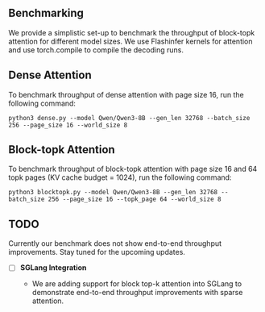 ## Benchmarking
We provide a simplistic set-up to benchmark the throughput of block-topk attention for different model sizes. We use Flashinfer kernels for attention and use torch.compile to compile the decoding runs.

## Dense Attention
To benchmark throughput of dense attention with page size 16, run the following command:
```
python3 dense.py --model Qwen/Qwen3-8B --gen_len 32768 --batch_size 256 --page_size 16 --world_size 8
```

## Block-topk Attention
To benchmark throughput of block-topk attention with page size 16 and 64 topk pages (KV cache budget = 1024), run the following command:
```
python3 blocktopk.py --model Qwen/Qwen3-8B --gen_len 32768 --batch_size 256 --page_size 16 --topk_page 64 --world_size 8
```

## TODO
Currently our benchmark does not show end-to-end throughput improvements. Stay tuned for the upcoming updates.

- [ ] **SGLang Integration**

    - We are adding support for block top-k attention into SGLang to demonstrate end-to-end throughput improvements with sparse attention.

 

